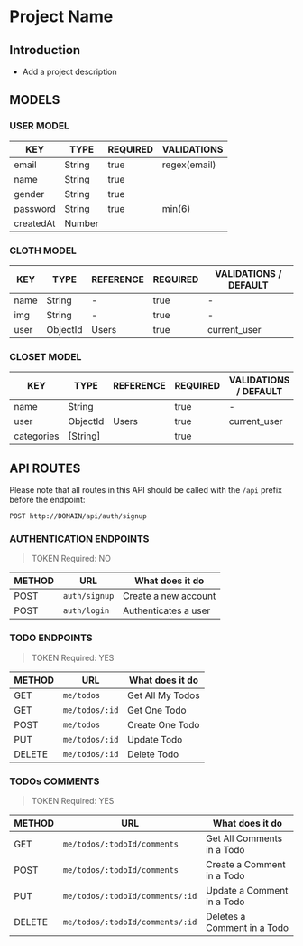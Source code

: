 # Project Name

## Introduction

- Add a project description

## MODELS

### USER MODEL

| KEY       | TYPE   | REQUIRED | VALIDATIONS  |
| --------- | ------ | ---------|------------- |
| email     | String | true     | regex(email) |
| name      | String | true     |              |
| gender    | String | true     |              |
| password  | String | true     | min(6)       |
| createdAt | Number |          |              |

### CLOTH MODEL

| KEY      | TYPE     | REFERENCE | REQUIRED | VALIDATIONS / DEFAULT
| -------- | -------- | --------- | -------- | ---------------
| name     | String   | -         | true     | -
| img      | String   | -         | true     | -
| user     | ObjectId | Users     | true     | current_user



### CLOSET MODEL
| KEY       | TYPE     | REFERENCE | REQUIRED | VALIDATIONS / DEFAULT
| --------  | -------- | --------- | -------- | ---------------
| name      | String   |           | true     | -
| user      | ObjectId | Users     | true     | current_user
| categories| [String] |           | true     |


## API ROUTES

Please note that all routes in this API should be called with the `/api` prefix before the endpoint:

```
POST http://DOMAIN/api/auth/signup
```

### AUTHENTICATION ENDPOINTS
> TOKEN Required: NO

| METHOD | URL           | What does it do      |
| ------ | ------------- | -------------------- |
| POST   | `auth/signup` | Create a new account |
| POST   | `auth/login`  | Authenticates a user |

### TODO ENDPOINTS
> TOKEN Required: YES

| METHOD | URL                       | What does it do          |
| ------ | ------------------------- | ------------------------ |
| GET    | `me/todos`                | Get All My Todos         |
| GET    | `me/todos/:id`            | Get One Todo             |
| POST   | `me/todos`                | Create One Todo          |
| PUT    | `me/todos/:id`            | Update Todo              |
| DELETE | `me/todos/:id`            | Delete Todo              |

### TODOs COMMENTS
> TOKEN Required: YES

| METHOD | URL                             | What does it do             |
| ------ | ------------------------------- | --------------------------- |
| GET    | `me/todos/:todoId/comments`     | Get All Comments in a Todo  |
| POST   | `me/todos/:todoId/comments`     | Create a Comment in a Todo  |
| PUT    | `me/todos/:todoId/comments/:id` | Update a Comment in a Todo  |
| DELETE | `me/todos/:todoId/comments/:id` | Deletes a Comment in a Todo |

